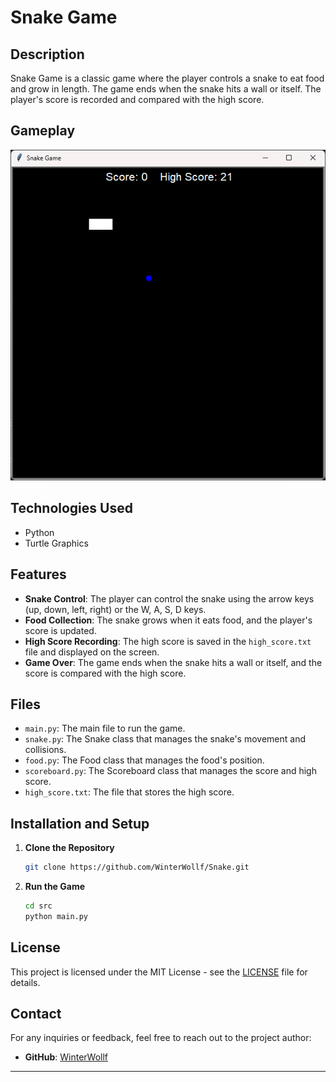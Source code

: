 # Snake Game

## Description
Snake Game is a classic game where the player controls a snake to eat food and grow in length. The game ends when the snake hits a wall or itself. The player's score is recorded and compared with the high score.

## Gameplay

![Snake](snake.gif)

## Technologies Used
- Python
- Turtle Graphics

## Features
- **Snake Control**: The player can control the snake using the arrow keys (up, down, left, right) or the W, A, S, D keys.
- **Food Collection**: The snake grows when it eats food, and the player's score is updated.
- **High Score Recording**: The high score is saved in the `high_score.txt` file and displayed on the screen.
- **Game Over**: The game ends when the snake hits a wall or itself, and the score is compared with the high score.

## Files
- `main.py`: The main file to run the game.
- `snake.py`: The Snake class that manages the snake's movement and collisions.
- `food.py`: The Food class that manages the food's position.
- `scoreboard.py`: The Scoreboard class that manages the score and high score.
- `high_score.txt`: The file that stores the high score.

## Installation and Setup

1. **Clone the Repository**  
   ```bash
   git clone https://github.com/WinterWollf/Snake.git
   ```

2. **Run the Game**  

    ```bash
    cd src
    python main.py
    ```

## License

This project is licensed under the MIT License - see the [LICENSE](LICENSE.txt) file for details.

## Contact

For any inquiries or feedback, feel free to reach out to the project author:
- **GitHub**: [WinterWollf](https://github.com/WinterWollf)

---